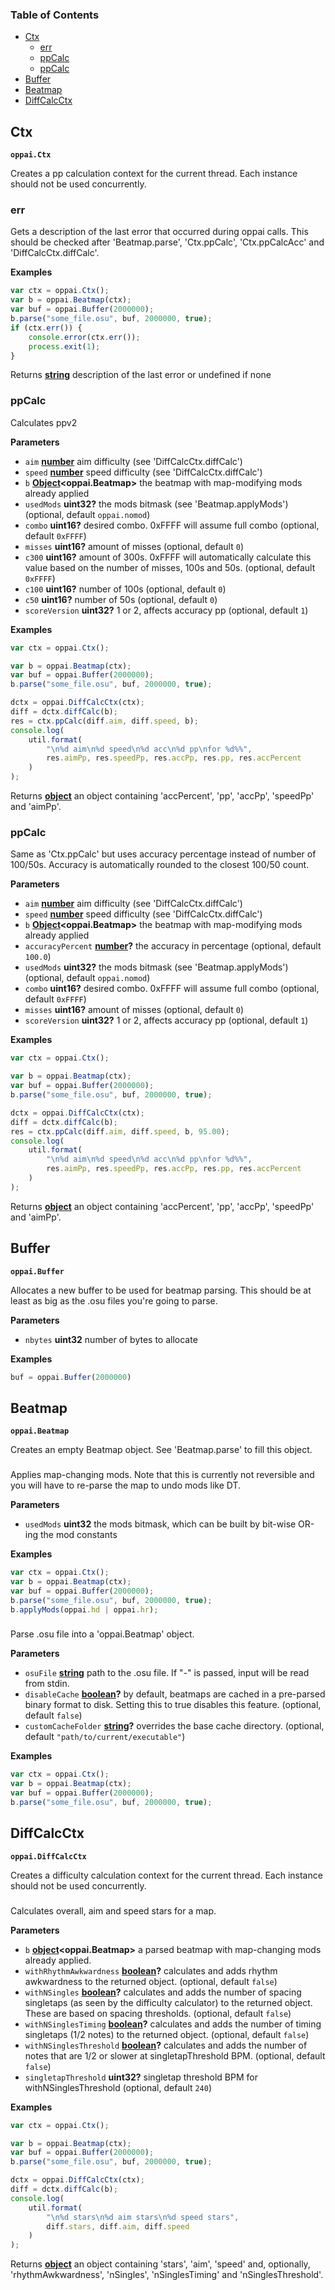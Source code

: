 <!-- Generated by documentation.js. Update this documentation by updating the source code. -->

### Table of Contents

-   [Ctx](#ctx)
    -   [err](#err)
    -   [ppCalc](#ppcalc)
    -   [ppCalc](#ppcalc-1)
-   [Buffer](#buffer)
-   [Beatmap](#beatmap)
-   [DiffCalcCtx](#diffcalcctx)

## Ctx

**`oppai.Ctx`**

Creates a pp calculation context for the current thread.
Each instance should not be used concurrently.

### err

Gets a description of the last error that occurred during oppai
calls. This should be checked after 'Beatmap.parse', 'Ctx.ppCalc',
'Ctx.ppCalcAcc' and 'DiffCalcCtx.diffCalc'.

**Examples**

```javascript
var ctx = oppai.Ctx();
var b = oppai.Beatmap(ctx);
var buf = oppai.Buffer(2000000);
b.parse("some_file.osu", buf, 2000000, true);
if (ctx.err()) {
    console.error(ctx.err());
    process.exit(1);
}
```

Returns **[string](https://developer.mozilla.org/en-US/docs/Web/JavaScript/Reference/Global_Objects/String)** description of the last error or undefined if none

### ppCalc

Calculates ppv2

**Parameters**

-   `aim` **[number](https://developer.mozilla.org/en-US/docs/Web/JavaScript/Reference/Global_Objects/Number)** aim difficulty (see 'DiffCalcCtx.diffCalc')
-   `speed` **[number](https://developer.mozilla.org/en-US/docs/Web/JavaScript/Reference/Global_Objects/Number)** speed difficulty (see 'DiffCalcCtx.diffCalc')
-   `b` **[Object](https://developer.mozilla.org/en-US/docs/Web/JavaScript/Reference/Global_Objects/Object)&lt;oppai.Beatmap>** the beatmap with map-modifying
                                       mods already applied
-   `usedMods` **uint32?** the mods bitmask
                                             (see 'Beatmap.applyMods') (optional, default `oppai.nomod`)
-   `combo` **uint16?** desired combo. 0xFFFF will assume full
                                     combo (optional, default `0xFFFF`)
-   `misses` **uint16?** amount of misses (optional, default `0`)
-   `c300` **uint16?** amount of 300s. 0xFFFF will automatically
                                    calculate this value based on the number
                                    of misses, 100s and 50s. (optional, default `0xFFFF`)
-   `c100` **uint16?** number of 100s (optional, default `0`)
-   `c50` **uint16?** number of 50s (optional, default `0`)
-   `scoreVersion` **uint32?** 1 or 2, affects accuracy pp (optional, default `1`)

**Examples**

```javascript
var ctx = oppai.Ctx();

var b = oppai.Beatmap(ctx);
var buf = oppai.Buffer(2000000);
b.parse("some_file.osu", buf, 2000000, true);

dctx = oppai.DiffCalcCtx(ctx);
diff = dctx.diffCalc(b);
res = ctx.ppCalc(diff.aim, diff.speed, b);
console.log(
    util.format(
        "\n%d aim\n%d speed\n%d acc\n%d pp\nfor %d%%",
        res.aimPp, res.speedPp, res.accPp, res.pp, res.accPercent
    )
);
```

Returns **[object](https://developer.mozilla.org/en-US/docs/Web/JavaScript/Reference/Global_Objects/Object)** an object containing 'accPercent', 'pp', 'accPp',
                  'speedPp' and 'aimPp'.

### ppCalc

Same as 'Ctx.ppCalc' but uses accuracy percentage instead of number of
100/50s. Accuracy is automatically rounded to the closest 100/50 count.

**Parameters**

-   `aim` **[number](https://developer.mozilla.org/en-US/docs/Web/JavaScript/Reference/Global_Objects/Number)** aim difficulty (see 'DiffCalcCtx.diffCalc')
-   `speed` **[number](https://developer.mozilla.org/en-US/docs/Web/JavaScript/Reference/Global_Objects/Number)** speed difficulty (see 'DiffCalcCtx.diffCalc')
-   `b` **[Object](https://developer.mozilla.org/en-US/docs/Web/JavaScript/Reference/Global_Objects/Object)&lt;oppai.Beatmap>** the beatmap with map-modifying
                                       mods already applied
-   `accuracyPercent` **[number](https://developer.mozilla.org/en-US/docs/Web/JavaScript/Reference/Global_Objects/Number)?** the accuracy in percentage (optional, default `100.0`)
-   `usedMods` **uint32?** the mods bitmask
                                             (see 'Beatmap.applyMods') (optional, default `oppai.nomod`)
-   `combo` **uint16?** desired combo. 0xFFFF will assume full
                                     combo (optional, default `0xFFFF`)
-   `misses` **uint16?** amount of misses (optional, default `0`)
-   `scoreVersion` **uint32?** 1 or 2, affects accuracy pp (optional, default `1`)

**Examples**

```javascript
var ctx = oppai.Ctx();

var b = oppai.Beatmap(ctx);
var buf = oppai.Buffer(2000000);
b.parse("some_file.osu", buf, 2000000, true);

dctx = oppai.DiffCalcCtx(ctx);
diff = dctx.diffCalc(b);
res = ctx.ppCalc(diff.aim, diff.speed, b, 95.00);
console.log(
    util.format(
        "\n%d aim\n%d speed\n%d acc\n%d pp\nfor %d%%",
        res.aimPp, res.speedPp, res.accPp, res.pp, res.accPercent
    )
);
```

Returns **[object](https://developer.mozilla.org/en-US/docs/Web/JavaScript/Reference/Global_Objects/Object)** an object containing 'accPercent', 'pp', 'accPp',
                  'speedPp' and 'aimPp'.

## Buffer

**`oppai.Buffer`**

Allocates a new buffer to be used for beatmap parsing.
This should be at least as big as the .osu files you're going to
parse.

**Parameters**

-   `nbytes` **uint32** number of bytes to allocate

**Examples**

```javascript
buf = oppai.Buffer(2000000)
```

## Beatmap

**`oppai.Beatmap`**

Creates an empty Beatmap object. See 'Beatmap.parse' to fill this
object.

### 

Applies map-changing mods. Note that this is currently not reversible
and you will have to re-parse the map to undo mods like DT.

**Parameters**

-   `usedMods` **uint32** the mods bitmask, which can be built by
                               bit-wise OR-ing the mod constants

**Examples**

```javascript
var ctx = oppai.Ctx();
var b = oppai.Beatmap(ctx);
var buf = oppai.Buffer(2000000);
b.parse("some_file.osu", buf, 2000000, true);
b.applyMods(oppai.hd | oppai.hr);
```

### 

Parse .osu file into a 'oppai.Beatmap' object.

**Parameters**

-   `osuFile` **[string](https://developer.mozilla.org/en-US/docs/Web/JavaScript/Reference/Global_Objects/String)** path to the .osu file. If "-" is passed,
                              input will be read from stdin.
-   `disableCache` **[boolean](https://developer.mozilla.org/en-US/docs/Web/JavaScript/Reference/Global_Objects/Boolean)?**     by default, beatmaps are cached in a pre-parsed binary format
        to disk. Setting this to true disables this feature. (optional, default `false`)
-   `customCacheFolder` **[string](https://developer.mozilla.org/en-US/docs/Web/JavaScript/Reference/Global_Objects/String)?**     overrides the base cache directory. (optional, default `"path/to/current/executable"`)

**Examples**

```javascript
var ctx = oppai.Ctx();
var b = oppai.Beatmap(ctx);
var buf = oppai.Buffer(2000000);
b.parse("some_file.osu", buf, 2000000, true);
```

## DiffCalcCtx

**`oppai.DiffCalcCtx`**

Creates a difficulty calculation context for the current thread.
Each instance should not be used concurrently.

### 

Calculates overall, aim and speed stars for a map.

**Parameters**

-   `b` **[object](https://developer.mozilla.org/en-US/docs/Web/JavaScript/Reference/Global_Objects/Object)&lt;oppai.Beatmap>** a parsed beatmap with map-changing
                                       mods already applied.
-   `withRhythmAwkwardness` **[boolean](https://developer.mozilla.org/en-US/docs/Web/JavaScript/Reference/Global_Objects/Boolean)?**     calculates and adds rhythm awkwardness to the returned object. (optional, default `false`)
-   `withNSingles` **[boolean](https://developer.mozilla.org/en-US/docs/Web/JavaScript/Reference/Global_Objects/Boolean)?**     calculates and adds the number of spacing singletaps (as seen by
        the difficulty calculator) to the returned object. These are
        based on spacing thresholds. (optional, default `false`)
-   `withNSinglesTiming` **[boolean](https://developer.mozilla.org/en-US/docs/Web/JavaScript/Reference/Global_Objects/Boolean)?**     calculates and adds the number of timing singletaps (1/2 notes)
        to the returned object. (optional, default `false`)
-   `withNSinglesThreshold` **[boolean](https://developer.mozilla.org/en-US/docs/Web/JavaScript/Reference/Global_Objects/Boolean)?**     calculates and adds the number of notes that are 1/2 or slower at
        singletapThreshold BPM. (optional, default `false`)
-   `singletapThreshold` **uint32?**     singletap threshold BPM for withNSinglesThreshold (optional, default `240`)

**Examples**

```javascript
var ctx = oppai.Ctx();

var b = oppai.Beatmap(ctx);
var buf = oppai.Buffer(2000000);
b.parse("some_file.osu", buf, 2000000, true);

dctx = oppai.DiffCalcCtx(ctx);
diff = dctx.diffCalc(b);
console.log(
    util.format(
        "\n%d stars\n%d aim stars\n%d speed stars",
        diff.stars, diff.aim, diff.speed
    )
);
```

Returns **[object](https://developer.mozilla.org/en-US/docs/Web/JavaScript/Reference/Global_Objects/Object)** an object containing 'stars', 'aim', 'speed' and,
    optionally, 'rhythmAwkwardness', 'nSingles', 'nSinglesTiming' and
    'nSinglesThreshold'.
